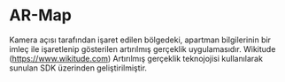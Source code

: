 # AR-Map
Kamera açısı tarafından işaret edilen bölgedeki, apartman bilgilerinin bir imleç ile işaretlenip gösterilen artırılmış gerçeklik uygulamasıdır.
Wikitude (https://www.wikitude.com) Artırılmış gerçeklik teknojojisi kullanılarak sunulan SDK üzerinden geliştirilmiştir.
